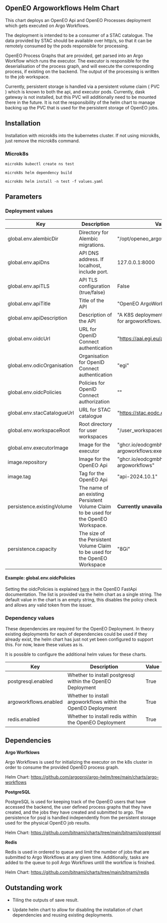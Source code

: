 ## OpenEO Argoworkflows Helm Chart

This chart deploys an OpenEO Api and OpenEO Processes deployment which gets executed on Argo Workflows. 

The deployment is intended to be a consumer of a STAC catalogue. The data provided by STAC should be available over http/s, so that it can be remotely consumed by the pods responsible for processing.

OpenEO Process Graphs that are provided, get parsed into an Argo Workflow which runs the executor. The executor is responsible for the deserialisation of the process graph, and will execute the corresponding process, if existing on the backend. The output of the processing is written to the job workspace.

Currently, persistent storage is handled via a persistent volume claim ( PVC ) which is known to both the api, and executor pods. Currently, dask gateway is not installed, but this PVC will additionally need to be mounted there in the future. It is not the responsibility of the helm chart to manage backing up the PVC that is used for the persistent storage of OpenEO jobs.


## Installation

Installation with microk8s into the kubernetes cluster. If not using microk8s, just remove the microk8s command.

### Microk8s
```
microk8s kubectl create ns test

microk8s helm dependency build

microk8s helm install -n test -f values.yaml
```


## Parameters

### Deployment values

| Key                | Description                                           | Value |
|--------------------|-------------------------------------------------------|-------|
| global.env.alembicDir         | Directory for Alembic migrations.          |   "/opt/openeo_argoworkflows_api/psql    |
| global.env.apiDns             | API DNS address. If localhost, include port.                                       |   127.0.0.1:8000    |
| global.env.apiTLS             | API TLS configuration (true/false)                    |   False    |
| global.env.apiTitle           | Title of the API                                      |   "OpenEO ArgoWorkflows"    |
| global.env.apiDescription     | Description of the API                                |   "A K8S deployment of the openeo api for argoworkflows."    |
| global.env.oidcUrl            | URL for OpenID Connect authentication                 |   "https://aai.egi.eu/auth/realms/egi"    |
| global.env.odicOrganisation   | Organisation for OpenID Connect authentication        |  "egi"   |
| global.env.oidcPolicies       | Policies for OpenID Connect authorization             |    ""  |
| global.env.stacCatalogueUrl   | URL for STAC catalogue                                |   "https://stac.eodc.eu/api/v1"    |
| global.env.workspaceRoot      | Root directory for user workspaces                    |   "/user_workspaces"    |
| global.env.executorImage      | Image for the executor                                |   "ghcr.io/eodcgmbh/openeo-argoworkflows:executor-2024.9.2"    |
| image.repository      | Image for the OpenEO Api                                |   "ghcr.io/eodcgmbh/openeo-argoworkflows"    |
| image.tag      | Tag for the OpenEO Api                              | "api-2024.10.1"  |
| persistence.existingVolume      | The name of an existing Persistent Volume Claim to be used for the OpenEO Workspace.  | **Currently unavailable**  |
| persistence.capacity      |   The size of the Persistent Volume Claim to be used for the OpenEO Workspace        | "8Gi"  |

#### Example: global.env.oidcPolicies

Setting the oidcPolicies is explained [here](https://eodcgmbh.github.io/openeo-fastapi/package/client/settings/) in the OpenEO FastApi documentation. The list is provided via the helm chart as a single string. The default value in the chart is an empty string, this disables the policy check and allows any valid token from the issuer.


### Dependency values

These dependencies are required for the OpenEO Deployment. In theory existing deployments for each of dependencies could be used if they already exist, the helm chart has just not yet been configured to support this. For now, leave these values as is.

It is possible to configure the additional helm values for these charts.

| Key                | Description                                           | Value |
|--------------------|-------------------------------------------------------|-------|
|  postgresql.enabled     |   Whether to install postgresql within the OpenEO Deployment                            | True |
|  argoworkflows.enabled     |   Whether to install argoworkflows within the OpenEO Deployment     | True |
|  redis.enabled     |   Whether to install redis within the OpenEO Deployment   | True |


## Dependencies

**Argo Worfklows**

Argo Workflows is used for initializing the executor on the k8s cluster in order to consume the provided OpenEO process graph.

Helm Chart: https://github.com/argoproj/argo-helm/tree/main/charts/argo-workflows


**PostgreSQL**

PostgreSQL is used for keeping track of the OpenEO users that have accessed the backend, the user defined process graphs that they have created, and the jobs they have created and submitted to argo. The persistence for psql is handled independently from the persistent storage used for the physical OpenEO job results.

Helm Chart: https://github.com/bitnami/charts/tree/main/bitnami/postgresql


**Redis**

Redis is used in ordered to queue and limit the number of jobs that are submitted to Argo Workflows at any given time. Additionally, tasks are added to the queue to poll Argo Workflows untill the workflow is finished.

Helm Chart: https://github.com/bitnami/charts/tree/main/bitnami/redis


## Outstanding work

- Tiling the outputs of save result.

- Update helm chart to allow for disabling the installation of chart dependencies and reusing existing deployments.
